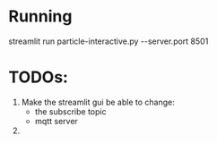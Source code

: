 # Running
streamlit run particle-interactive.py --server.port 8501

# TODOs:
1. Make the streamlit gui be able to change:
    - the subscribe topic
    - mqtt server
2. 
